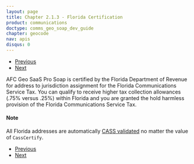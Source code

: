 ```yaml
---
layout: page
title: Chapter 2.1.3 - Florida Certification
product: communications
doctype: comms_geo_soap_dev_guide
chapter: geocode
nav: apis
disqus: 0
---
```


<ul class="pager">
  <li class="previous"><a href="/communications/dev-guide_geo_soap/geocode/cass"><i class="glyphicon glyphicon-chevron-left"></i>Previous</a></li>
  <li class="next"><a href="/communications/dev-guide_geo_soap/geocode/lat-long-geocoding/">Next<i class="glyphicon glyphicon-chevron-right"></i></a></li>
</ul>

AFC Geo SaaS Pro Soap is certified by the Florida Department of Revenue for address to jurisdiction assignment for the Florida Communications Service Tax.  You can qualify to receive higher tax collection allowances (.75% versus .25%) within Florida and you are granted the hold harmless provision of the Florida Communications Service Tax.  

<h4>Note</h4>
All Florida addresses are automatically <a class="dev-guide-link" href="/communications/dev-guide_geo_soap/geocode/cass/">CASS validated</a> no matter the value of <code>CassCertify</code>.

<ul class="pager">
  <li class="previous"><a href="/communications/dev-guide_geo_soap/geocode/cass"><i class="glyphicon glyphicon-chevron-left"></i>Previous</a></li>
  <li class="next"><a href="/communications/dev-guide_geo_soap/geocode/lat-long-geocoding/">Next<i class="glyphicon glyphicon-chevron-right"></i></a></li>
</ul>